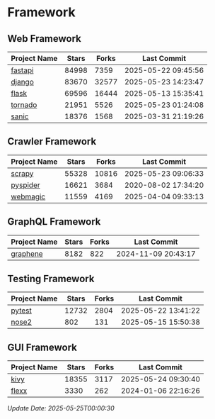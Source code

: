 # Framework

## Web Framework
| Project Name | Stars | Forks | Last Commit |
| ------------ | ----- | ----- | ----------- |
| [fastapi](https://github.com/fastapi/fastapi) | 84998 | 7359 | 2025-05-22 09:45:56 |
| [django](https://github.com/django/django) | 83670 | 32577 | 2025-05-23 14:23:47 |
| [flask](https://github.com/pallets/flask) | 69596 | 16444 | 2025-05-13 15:35:41 |
| [tornado](https://github.com/tornadoweb/tornado) | 21951 | 5526 | 2025-05-23 01:24:08 |
| [sanic](https://github.com/sanic-org/sanic) | 18376 | 1568 | 2025-03-31 21:19:26 |

## Crawler Framework
| Project Name | Stars | Forks | Last Commit |
| ------------ | ----- | ----- | ----------- |
| [scrapy](https://github.com/scrapy/scrapy) | 55328 | 10816 | 2025-05-23 09:06:33 |
| [pyspider](https://github.com/binux/pyspider) | 16621 | 3684 | 2020-08-02 17:34:20 |
| [webmagic](https://github.com/code4craft/webmagic) | 11559 | 4169 | 2025-04-04 09:33:13 |

## GraphQL Framework
| Project Name | Stars | Forks | Last Commit |
| ------------ | ----- | ----- | ----------- |
| [graphene](https://github.com/graphql-python/graphene) | 8182 | 822 | 2024-11-09 20:43:17 |

## Testing Framework
| Project Name | Stars | Forks | Last Commit |
| ------------ | ----- | ----- | ----------- |
| [pytest](https://github.com/pytest-dev/pytest) | 12732 | 2804 | 2025-05-22 13:41:22 |
| [nose2](https://github.com/nose-devs/nose2) | 802 | 131 | 2025-05-15 15:50:38 |

## GUI Framework
| Project Name | Stars | Forks | Last Commit |
| ------------ | ----- | ----- | ----------- |
| [kivy](https://github.com/kivy/kivy) | 18355 | 3117 | 2025-05-24 09:30:40 |
| [flexx](https://github.com/flexxui/flexx) | 3330 | 262 | 2024-01-06 22:16:26 |

*Update Date: 2025-05-25T00:00:30*